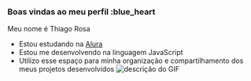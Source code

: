 ### Boas vindas ao meu perfil :blue_heart

Meu nome é Thiago Rosa
- Estou estudando na [Alura](https://www.alura.com.br)
- Estou me desenvolvendo na linguagem JavaScript
- Utilizo esse espaço para minha organização e
compartilhamento dos meus projetos desenvolvidos
![descrição do GIF](https://media.tenor.com/E5t8IzUcUAUAAAAM/sergio-ramos.gif)
